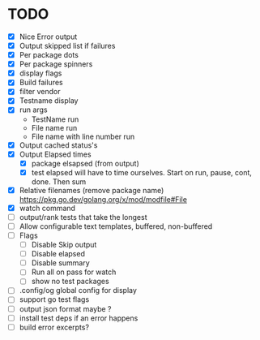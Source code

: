 # TODO
- [x] Nice Error output
- [x] Output skipped list if failures
- [x] Per package dots
- [x] Per package spinners
- [x] display flags
- [x] Build failures
- [x] filter vendor
- [x] Testname display
- [x] run args
  - TestName run
  - File name run
  - File name with line number run
- [x] Output cached status's
- [x] Output Elapsed times
    - [x] package elsapsed (from output)
    - [x] test elapsed will have to time ourselves. Start on run, pause, cont, done. Then sum
- [x] Relative filenames (remove package name) https://pkg.go.dev/golang.org/x/mod/modfile#File
- [x] watch command
- [ ] output/rank tests that take the longest
- [ ] Allow configurable text templates, buffered, non-buffered
- [ ] Flags
  - [ ] Disable Skip output
  - [ ] Disable elapsed
  - [ ] Disable summary
  - [ ] Run all on pass for watch
  - [ ] show no test packages
- [ ] .config/og global config for display
- [ ] support go test flags
- [ ] output json format maybe ?
- [ ] install test deps if an error happens
- [ ] build error excerpts?
